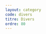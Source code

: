 ```yaml
---
layout: category
code: divers
titre: Divers
ordre: 80
---
```


<!-- Décommenter pour ajouter une description -->
